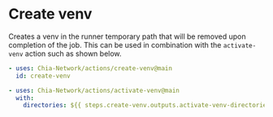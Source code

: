# Create venv

Creates a venv in the runner temporary path that will be removed upon completion of the job.
This can be used in combination with the `activate-venv` action such as shown below.

```yaml
- uses: Chia-Network/actions/create-venv@main
  id: create-venv

- uses: Chia-Network/actions/activate-venv@main
  with:
    directories: ${{ steps.create-venv.outputs.activate-venv-directories }}
```
